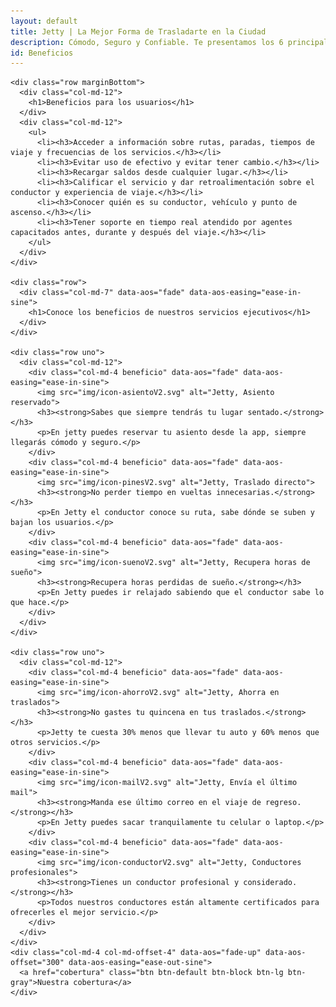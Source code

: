 ```yaml
---
layout: default
title: Jetty | La Mejor Forma de Trasladarte en la Ciudad
description: Cómodo, Seguro y Confiable. Te presentamos los 6 principales beneficios al usar Jetty de manera diaria.
id: Beneficios
---
```


<div class="container-fluid beneficios gradient">
  <div class="container">

    <div class="row marginBottom">
      <div class="col-md-12">
        <h1>Beneficios para los usuarios</h1>
      </div>
      <div class="col-md-12">
        <ul>
          <li><h3>Acceder a información sobre rutas, paradas, tiempos de viaje y frecuencias de los servicios.</h3></li>
          <li><h3>Evitar uso de efectivo y evitar tener cambio.</h3></li>
          <li><h3>Recargar saldos desde cualquier lugar.</h3></li>
          <li><h3>Calificar el servicio y dar retroalimentación sobre el conductor y experiencia de viaje.</h3></li>
          <li><h3>Conocer quién es su conductor, vehículo y punto de ascenso.</h3></li>
          <li><h3>Tener soporte en tiempo real atendido por agentes capacitados antes, durante y después del viaje.</h3></li>
        </ul>
      </div>
    </div>

    <div class="row">
      <div class="col-md-7" data-aos="fade" data-aos-easing="ease-in-sine">
        <h1>Conoce los beneficios de nuestros servicios ejecutivos</h1>
      </div>
    </div>

    <div class="row uno">
      <div class="col-md-12">
        <div class="col-md-4 beneficio" data-aos="fade" data-aos-easing="ease-in-sine">
          <img src="img/icon-asientoV2.svg" alt="Jetty, Asiento reservado">
          <h3><strong>Sabes que siempre tendrás tu lugar sentado.</strong></h3>
          <p>En jetty puedes reservar tu asiento desde la app, siempre llegarás cómodo y seguro.</p>
        </div>
        <div class="col-md-4 beneficio" data-aos="fade" data-aos-easing="ease-in-sine">
          <img src="img/icon-pinesV2.svg" alt="Jetty, Traslado directo">
          <h3><strong>No perder tiempo en vueltas innecesarias.</strong></h3>
          <p>En Jetty el conductor conoce su ruta, sabe dónde se suben y bajan los usuarios.</p>
        </div>
        <div class="col-md-4 beneficio" data-aos="fade" data-aos-easing="ease-in-sine">
          <img src="img/icon-suenoV2.svg" alt="Jetty, Recupera horas de sueño">
          <h3><strong>Recupera horas perdidas de sueño.</strong></h3>
          <p>En Jetty puedes ir relajado sabiendo que el conductor sabe lo que hace.</p>
        </div>
      </div>
    </div>

    <div class="row uno">
      <div class="col-md-12">
        <div class="col-md-4 beneficio" data-aos="fade" data-aos-easing="ease-in-sine">
          <img src="img/icon-ahorroV2.svg" alt="Jetty, Ahorra en traslados">
          <h3><strong>No gastes tu quincena en tus traslados.</strong></h3>
          <p>Jetty te cuesta 30% menos que llevar tu auto y 60% menos que otros servicios.</p>
        </div>
        <div class="col-md-4 beneficio" data-aos="fade" data-aos-easing="ease-in-sine">
          <img src="img/icon-mailV2.svg" alt="Jetty, Envía el último mail">
          <h3><strong>Manda ese último correo en el viaje de regreso.</strong></h3>
          <p>En Jetty puedes sacar tranquilamente tu celular o laptop.</p>
        </div>
        <div class="col-md-4 beneficio" data-aos="fade" data-aos-easing="ease-in-sine">
          <img src="img/icon-conductorV2.svg" alt="Jetty, Conductores profesionales">
          <h3><strong>Tienes un conductor profesional y considerado.</strong></h3>
          <p>Todos nuestros conductores están altamente certificados para ofrecerles el mejor servicio.</p>
        </div>
      </div>
    </div>
    <div class="col-md-4 col-md-offset-4" data-aos="fade-up" data-aos-offset="300" data-aos-easing="ease-out-sine">
      <a href="cobertura" class="btn btn-default btn-block btn-lg btn-gray">Nuestra cobertura</a>
    </div>
  </div>
</div>
